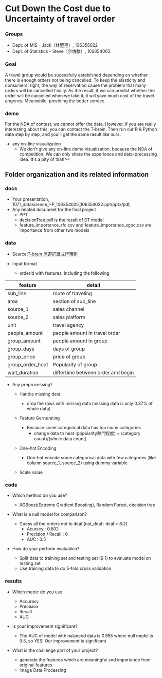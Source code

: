 # Cut Down the Cost due to Uncertainty of travel order

### Groups
* Dept. of MIS - Jack（林聖翔）, 106356022
* Dept. of Statistics - Steve（余佑駿）, 106354005

### Goal

A travel group would be sucessfully established depending on whether there is enough orders not being cancelled. To keep the elasticity and consumers' right, the way of reservation cause the problem that many orders will be cancelled finally. As the result, if we can predict whether the order will be cancelled when we take it, it will save much cost of the travel angency. Meanwhile, providing the better service.

### demo 
For the NDA of contest, we cannot offer the data. However, if you are really interesting about this, you can contact the T-brain. Then run our R & Python data step by step, and you'll get the same result like ours.

* any on-line visualization
  * We don't give any on-line demo visualization, because the NDA of competition. We can only share the experience and data-precessing idea. It's a pity of that!><

## Folder organization and its related information

### docs
* Your presentation, 1071_datascience_FP_106354005_106356022.ppt/pptx/pdf, 
* Any related document for the final project
  * PPT
  * decisionTree.pdf is the result of DT model
  * feature_importance_rfc.csv and feature_importance_xgbc.csv are importance from other two models

### data

* Source:[T-brain 旅遊訂單成行預測](https://tbrain.trendmicro.com.tw/Competitions/Details/4)

* Input format
    * orderId with features, including the following
   
 feature | detail 
 ---|---
 sub_line | route of traveling 
 area | section of sub_line 
 source_1 | sales channel 
 source_2 | sales platform 
 unit | travel agency 
 people_amount | people amount in travel order 
 group_amount | people amount in group 
 group_days | days of group 
 group_price | price of group 
 group_order_heat | Popularity of group 
 wait_duration | differtime between order and begin 
 

* Any preprocessing?
  * Handle missing data
      * drop the rows with missing data (missing data is only 0.37% of whole data) 

  * Feature Gernerating
      * Because some categorical data has too muny categories
          * change data to heat (popularity熱門程度) = (category count)/(whole data count)

  * One-hot Encoding
      * One-hot encode some categorical data with few categories (like column source_1, source_2) using dummy variable

  * Scale value

### code

* Which method do you use?
    * XGBoost(Extreme Gradient Boosting), Random Forest, decision tree

* What is a null model for comparison?
    * Guess all the orders not to deal (not_deal : deal = 8:2)
        * Acuracy : 0.802
        * Precision / Recall : 0
        * AUC : 0.5

* How do your perform evaluation?
    * Split data to training set and testing set (9:1) to evaluate model on testing set
    * Use training data to do 5-fold cross validation

### results

* Which metric do you use 
    * Accuracy
    * Precision
    * Recall
    * AUC

* Is your improvement significant?
    * The AUC of model with balanced data is 0.655 where null model is 0.5, so YES! Our improvement is significant

* What is the challenge part of your project?
    * generate the features which are meaningful and importance from original features
    * Image Data Processing
    
